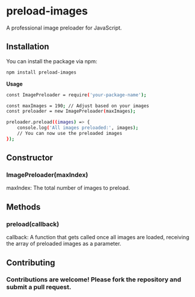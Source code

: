 # preload-images

A professional image preloader for JavaScript.

## Installation

You can install the package via npm:

```bash
npm install preload-images
```
**Usage**
```bash
const ImagePreloader = require('your-package-name');

const maxImages = 190; // Adjust based on your images
const preloader = new ImagePreloader(maxImages);

preloader.preload((images) => {
    console.log('All images preloaded:', images);
    // You can now use the preloaded images
});

``` 
## Constructor 
### ImagePreloader(maxIndex)
maxIndex: The total number of images to preload.
## Methods
### preload(callback)
callback: A function that gets called once all images are loaded, receiving the array of preloaded images as a parameter.
## Contributing
### Contributions are welcome! Please fork the repository and submit a pull request.
